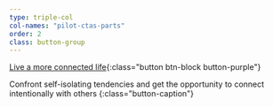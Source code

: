 ```yaml
---
type: triple-col
col-names: "pilot-ctas-parts"
order: 2
class: button-group
---
```


[Live a more connected life](/listening-training/){:class="button btn-block button-purple"}

Confront self-isolating tendencies and get the opportunity to connect intentionally with others
{:class="button-caption"}